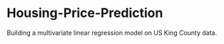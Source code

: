 # Housing-Price-Prediction
Building a multivariate linear regression model on US King County data. 
